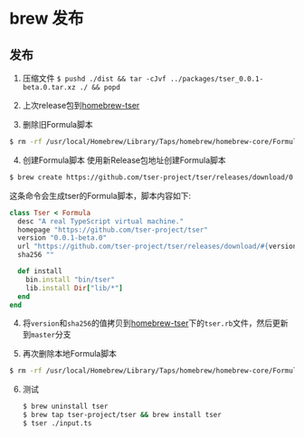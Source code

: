 # brew 发布

## 发布
1. 压缩文件
`$ pushd ./dist && tar -cJvf ../packages/tser_0.0.1-beta.0.tar.xz ./ && popd`

2. 上次release包到[homebrew-tser](https://github.com/tser-project/homebrew-tser/releases)
3. 删除旧Formula脚本
```bash
$ rm -rf /usr/local/Homebrew/Library/Taps/homebrew/homebrew-core/Formula/tser.rb
```
4. 创建Formula脚本
使用新Release包地址创建Formula脚本
```bash
$ brew create https://github.com/tser-project/tser/releases/download/0.0.1-beta.0/tser_0.0.1-beta.0.tar.xz
```  

这条命令会生成tser的Formula脚本，脚本内容如下:
```rb
class Tser < Formula
  desc "A real TypeScript virtual machine."
  homepage "https://github.com/tser-project/tser"
  version "0.0.1-beta.0"
  url "https://github.com/tser-project/tser/releases/download/#{version}/tser_#{version}.tar.xz"
  sha256 ""

  def install
    bin.install "bin/tser"
    lib.install Dir["lib/*"]
  end
end
```

4. 将`version`和`sha256`的值拷贝到[homebrew-tser](https://github.com/tser-project/homebrew-tser)下的`tser.rb`文件，然后更新到`master`分支

5. 再次删除本地Formula脚本
```bash
$ rm -rf /usr/local/Homebrew/Library/Taps/homebrew/homebrew-core/Formula/tser.rb
```

6. 测试
    ```bash
    $ brew uninstall tser
    $ brew tap tser-project/tser && brew install tser
    $ tser ./input.ts
    ```
